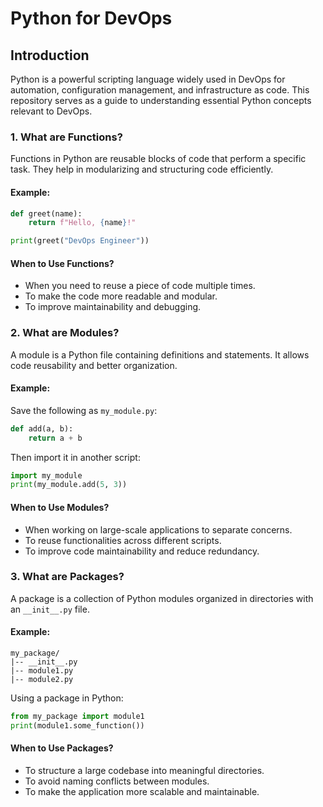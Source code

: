 # Python for DevOps

## Introduction
Python is a powerful scripting language widely used in DevOps for automation, configuration management, and infrastructure as code. This repository serves as a guide to understanding essential Python concepts relevant to DevOps.


### 1. What are Functions?
Functions in Python are reusable blocks of code that perform a specific task. They help in modularizing and structuring code efficiently.

#### Example:
```python
def greet(name):
    return f"Hello, {name}!"

print(greet("DevOps Engineer"))
```

#### When to Use Functions?
- When you need to reuse a piece of code multiple times.
- To make the code more readable and modular.
- To improve maintainability and debugging.

### 2. What are Modules?
A module is a Python file containing definitions and statements. It allows code reusability and better organization.

#### Example:
Save the following as `my_module.py`:
```python
def add(a, b):
    return a + b
```
Then import it in another script:
```python
import my_module
print(my_module.add(5, 3))
```

#### When to Use Modules?
- When working on large-scale applications to separate concerns.
- To reuse functionalities across different scripts.
- To improve code maintainability and reduce redundancy.

### 3. What are Packages?
A package is a collection of Python modules organized in directories with an `__init__.py` file.

#### Example:
```
my_package/
|-- __init__.py
|-- module1.py
|-- module2.py
```
Using a package in Python:
```python
from my_package import module1
print(module1.some_function())
```

#### When to Use Packages?
- To structure a large codebase into meaningful directories.
- To avoid naming conflicts between modules.
- To make the application more scalable and maintainable.

